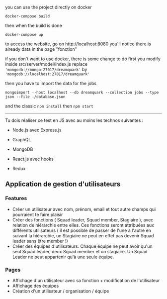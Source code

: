 you can use the project directly on docker
```
docker-compose build
```
then when the build is done

```
docker-compose up
```

to access the website, go on http://localhost:8080
you'll notice there is already data in the page "fonction"


if you don't want to use docker, there is some change to do
first you modify inside src/server/model/index.js
replace `'mongodb://mongo:27017/dreamquark'` by `'mongodb://localhost:27017/dreamquark'`

then you have to import the data for the jobs
```
mongoimport --host localhost --db dreamquark --collection jobs --type json --file ./database.json
```

and the classic `npm install` then `npm start`


*************************************************

Tu dois réaliser ce test en JS avec au moins les technos suivantes : 

- Node.js avec Express.js
- GraphQL
- MongoDB

- React.js avec hooks
- Redux

## Application de gestion d'utilisateurs

### Features

- Créer un utilisateur avec nom, prénom, email et tout autre champs qui pourraient te faire plaisir 
- Créer des fonctions ( Squad leader, Squad member, Stagiaire ), avec relation de hiérarchie entre elles. Ces fonctions seront attribuées aux différents utilisateurs ( il est possible de passer de l'une à l'autre en suivant la hiérarchie, un Stagiaire ne peut en effet pas devenir Squad leader sans être member !) 
- Créer des équipes d'utilisateurs. Chaque équipe ne peut avoir qu'un seul Squad leader, deux Squad member et un stagiaire. Un Squad Leader ne peut appartenir qu'à une seule équipe. 

### Pages

- Affichage d'un utilisateur avec sa fonction + modification de l'utilisateur 
- Affichage des équipes  
- Création d'un utilisateur / organisation / équipe
